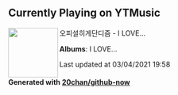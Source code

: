 ## Currently Playing on YTMusic

[<img align="left" width="100" src="https://lh3.googleusercontent.com/pECai_QDmEkbuv4CgHIwYSRsggjJHsLdGOjLufocItp_zgh3sARorUMomAQqZMPJxhL03VBdLSXJ_-Q">](https://music.youtube.com/watch?v=YTaX7BWlk9g)

오피셜히게단디즘 - I LOVE...

**Albums**: I LOVE...

Last updated at 03/04/2021 19:58

#### Generated with [20chan/github-now](https://github.com/20chan/github-now)


<!--
**20chan/20chan** is a ✨ _special_ ✨ repository because its `README.md` (this file) appears on your GitHub profile.

Here are some ideas to get you started:

- 🔭 I’m currently working on ...
- 🌱 I’m currently learning ...
- 👯 I’m looking to collaborate on ...
- 🤔 I’m looking for help with ...
- 💬 Ask me about ...
- 📫 How to reach me: ...
- 😄 Pronouns: ...
- ⚡ Fun fact: ...
-->
